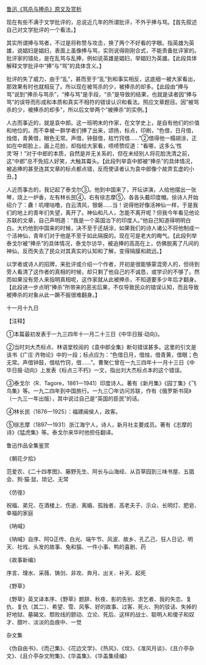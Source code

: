 [鲁迅《骂杀与捧杀》原文及赏析](https://www.vrrw.net/wx/8540.html)

现在有些不满于文学批评的，总说近几年的所谓批评，不外乎捧与骂。【首先叙述自己对文学批评的一个看法。】

其实所谓捧与骂者，不过是将称赞与攻击，换了两个不好看的字眼。指英雄为英雄，说娼妇是娼妇，表面上虽像捧与骂，实则说得刚刚合式，不能责备批评家的。批评家的错处，是在乱骂与乱捧，例如说英雄是娼妇，举娼妇为英雄。【此段具体解释文学批评中“捧”与“骂”的具体含义。】

批评的失了威力，由于“乱”，甚而至于“乱”到和事实相反，这底细一被大家看出，那效果有时也就相反了。所以现在被骂杀的少，被捧杀的却多。【此段由“捧与骂”说到“捧杀与骂杀”，“捧与骂”是手段，“杀”是导致的结果，也就是读者因“捧与骂”的误导而形成和本质和真实不相符的错误认识和看法。照应文章题目。因“被骂杀的少，被捧杀的却多”，所以后文举两个“被捧杀”的实例。】



人古而事近的，就是袁中郎。这一班明末的作家，在文学史上，是自有他们的价值和地位的。而不幸被一群学者们捧了出来，颂扬，标点，印刷，“色借，日月借，烛借，青黄借，眼色无常。声借，钟鼓借，枯竹窍借……”②借得他一榻胡涂，正如在中郎脸上，画上花脸，却指给大家看，啧啧赞叹道：“看哪，这多么‘性灵’呀！”对于中郎的本质，自然是并无关系的，但在未经别人将花脸洗清之前，这“中郎”总不免招人好笑，大触其霉头。【此段列举袁中郎被“捧杀”的具体情况，被追捧的甚至连其文章的标点都点错，反而使读者认为袁中郎像个故弄玄虚的小丑。】

人近而事古的，我记起了泰戈尔③。他到中国来了，开坛讲演，人给他摆出一张琴，烧上一炉香，左有林长民④，右有徐志摩⑤，各各头戴印度帽。徐诗人开始绍介了：纛！叽哩咕噜，白云清风，银磐……当！说得他好像活神仙一样，于是我们的地上的青年们失望，离开了。神仙和凡人，怎能不离开呢？但我今年看见他论苏联的文章，自己声明道：“我是一个英国治下的印度人。”他自己知道得明明白白。大约他到中国来的时候，决不至于还胡涂，如果我们的诗人诸公不将他制成一个活神仙，青年们对于他是不至于如此隔膜的。现在可是老大的晦气。【此段列举泰戈尔被“捧杀”的具体情况，泰戈尔访华，被追捧的高高在上，仿佛脱离了凡间的神仙，反而失去了民众对其真实的认知和了解，变得隔膜和疏远。】

以学者或诗人的招牌，来批评或介绍一个作者，开初是很能够蒙混旁人的，但待到旁人看清了这作者的真相的时候，却只剩了他自己的不诚恳，或学识的不够了。然而如果没有旁人来指明真相呢，这作家就从此被捧杀，不知道要多少年后才翻身。【此段进一步点明“捧杀”所带来的恶劣后果，不仅导致民众的错误认知，而且导致被捧杀的对象从此一蹶不振很难翻身。】

十一月十九日



【注释】

①本篇最初发表于一九三四年十一月二十三日《中华日报·动向》。

②当时刘大杰标点、林语堂校阅的《袁中郎全集》断句错误甚多。这里的引文是该书《广庄·齐物论》中的一段；标点应为：“色借日月，借烛，借青黄，借眼；色无常。声借钟鼓，借枯竹窍，借……”。曹聚仁曾在一九三四年十一月十三日《中华日报·动向》上发表《标点三不朽》一文，指出刘大杰标点本的这个错误。

③泰戈尔（R．Tagore，1861—1941）印度诗人。著有《新月集》《园丁集》《飞鸟集》等。一九二四年到中国旅行。一九三〇年访问苏联，作有《俄罗斯书简》（一九三一年出版），其中说过自己是“英国的臣民”的话。

④林长民（1876—1925）：福建闽侯人，政客。

⑤徐志摩（1897—1931）浙江海宁人，诗人，新月社主要成员。著有《志摩的诗》《猛虎集》等。泰戈尔来华时他担任翻译。

鲁迅作品全集鉴赏

《朝花夕拾》

范爱农、《二十四孝图》、藤野先生、阿长与山海经、从百草园到三味书屋、五猖会、狗·猫·鼠、琐记、无常

《仿徨》

祝福、弟兄、在酒楼上、伤逝、离婚、孤独者、高老夫子、示众、长明灯、肥皂、幸福的家庭

《呐喊》

《呐喊》自序、阿Q正传、白光、端午节、风波、故乡、孔乙己、狂人日记、明天、社戏、头发的故事、兔和猫、一件小事、鸭的喜剧、药

《故事新编》

序言、理水、采薇、铸剑、非攻、奔月、出关、补天、起死

《野草》

《野草》英文译本序、《野草》题辞、秋夜、影的告别、求乞者、我的失恋、复仇、复仇〔其二〕、希望、雪、风筝、好的故事、过客、死火、狗的驳诘、失掉的好地狱、墓碣文、颓败线的颤动、立论、死后、这样的战士、聪明人和傻子和奴才、腊叶、淡淡的血痕中、一觉

杂文集

《伪自由书》、《而己集》、《花边文学》、《热风》、《坟》、《准风月谈》、《且介亭杂文》、《且介亭杂文附集》、《华盖集》、《华盖集续编》

